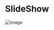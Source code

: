# SlideShow
![image](https://github.com/AniXT91/SlideShow/assets/139282374/ed675fce-997f-4eff-944d-558870d2d196)
